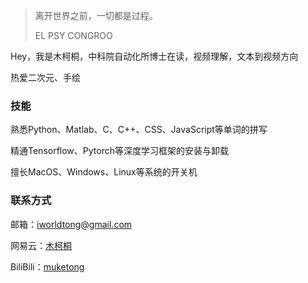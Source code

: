 > 离开世界之前，一切都是过程。
>
> EL PSY CONGROO

Hey，我是木柯桐，中科院自动化所博士在读，视频理解，文本到视频方向

热爱二次元、手绘

### 技能

熟悉Python、Matlab、C、C++、CSS、JavaScript等单词的拼写

精通Tensorflow、Pytorch等深度学习框架的安装与卸载

擅长MacOS、Windows、Linux等系统的开关机

### 联系方式

邮箱：iworldtong@gmail.com

网易云：[木柯桐](https://music.163.com/#/user/home?id=263330394)

BiliBili：[muketong](https://space.bilibili.com/28809833/#/)

<br>